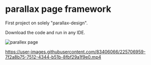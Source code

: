 # parallax page framework

First project on solely "parallax-design".

Download the code and run in any IDE.


![parallex page](https://user-images.githubusercontent.com/83406066/225617447-994e82cb-0181-4a70-9199-cc25ec69d771.png)







https://user-images.githubusercontent.com/83406066/225706959-7f2a8b75-7512-4344-b51b-8fbf29a1f9e0.mp4

